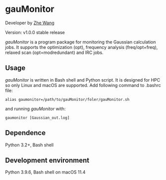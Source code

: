 # gauMonitor
Developer by [Zhe Wang](https://www.wangzhe95.net)


Version: v1.0.0 stable release

*gauMonitor* is a program package for monitoring the Gaussian calculation jobs. It supports the optimization (opt), 
frequency analysis (freq/opt+freq), relaxed scan (opt=modredundant) and IRC jobs.

## Usage
*gauMonitor* is written in Bash shell and Python script. It is designed for HPC so only Linux and macOS are supported.
Add following command to .bashrc file:
```
alias gaumonitor=/path/to/gauMonitor/foler/gauMonitor.sh
```
and running *gauMonitor* with:
```
gaumonitor [Gaussian_out.log]
```

## Dependence
Python 3.2+, Bash shell

## Development environment
Python 3.9.6, Bash shell on macOS 11.4

